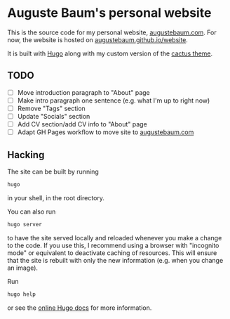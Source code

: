 # Auguste Baum's personal website

This is the source code for my personal website,
[augustebaum.com](https://augustebaum.com).
For now, the website is hosted on 
[augustebaum.github.io/website](https://augustebaum.github.io/website).

It is built with [Hugo](gohugo.io) along with my custom version
of the [cactus theme](https://github.com/monkeyWzr/hugo-theme-cactus).

## TODO

- [ ] Move introduction paragraph to "About" page
- [ ] Make intro paragraph one sentence (e.g. what I'm up to right now)
- [ ] Remove "Tags" section
- [ ] Update "Socials" section
- [ ] Add CV section/add CV info to "About" page
- [ ] Adapt GH Pages workflow to move site to [augustebaum.com](https://augustebaum.com)

## Hacking
The site can be built by running
```sh
hugo
```
in your shell, in the root directory.

You can also run
```sh
hugo server
```
to have the site served locally and reloaded whenever you make
a change to the code. If you use this, I recommend using a
browser with "incognito mode" or equivalent to deactivate caching
of resources. This will ensure that the site is rebuilt with
only the new information (e.g. when you change an image).

Run
```sh
hugo help
```
or see the [online Hugo docs](gohugo.io) for more information.
